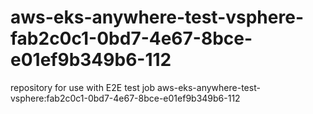 # aws-eks-anywhere-test-vsphere-fab2c0c1-0bd7-4e67-8bce-e01ef9b349b6-112
repository for use with E2E test job aws-eks-anywhere-test-vsphere:fab2c0c1-0bd7-4e67-8bce-e01ef9b349b6-112
